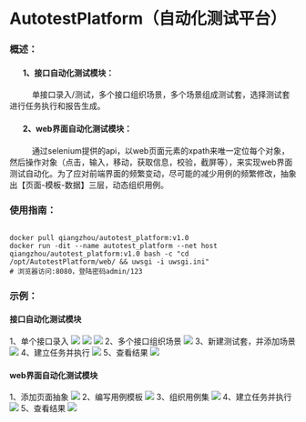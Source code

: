 # AutotestPlatform（自动化测试平台）
### 概述：
####        1、接口自动化测试模块：
            单接口录入/测试，多个接口组织场景，多个场景组成测试套，选择测试套进行任务执行和报告生成。
####         2、web界面自动化测试模块：
            通过selenium提供的api，以web页面元素的xpath来唯一定位每个对象，然后操作对象（点击，输入，移动，获取信息，校验，截屏等），来实现web界面测试自动化。为了应对前端界面的频繁变动，尽可能的减少用例的频繁修改，抽象出【页面-模板-数据】三层，动态组织用例。
        
        

### 使用指南：
<pre><code>
docker pull qiangzhou/autotest_platform:v1.0
docker run -dit --name autotest_platform --net host qiangzhou/autotest_platform:v1.0 bash -c "cd /opt/AutotestPlatform/web/ && uwsgi -i uwsgi.ini"
# 浏览器访问<ip>:8080，登陆密码admin/123
</pre></code>



### 示例：
#### 接口自动化测试模块
1、单个接口录入
![](https://github.com/qiangzhouf/AutotestPlatform/raw/master/doc/1.png)
![](https://github.com/qiangzhouf/AutotestPlatform/raw/master/doc/6.png)
![](https://github.com/qiangzhouf/AutotestPlatform/raw/master/doc/7.png)
2、多个接口组织场景
![](https://github.com/qiangzhouf/AutotestPlatform/raw/master/doc/2.png)
3、新建测试套，并添加场景
![](https://github.com/qiangzhouf/AutotestPlatform/raw/master/doc/3.png)
4、建立任务并执行
![](https://github.com/qiangzhouf/AutotestPlatform/raw/master/doc/4.png)
5、查看结果
![](https://github.com/qiangzhouf/AutotestPlatform/raw/master/doc/5.png)
#### web界面自动化测试模块
1、添加页面抽象
![](https://github.com/qiangzhouf/AutotestPlatform/raw/master/doc/11.png)
2、编写用例模板
![](https://github.com/qiangzhouf/AutotestPlatform/raw/master/doc/12.png)
3、组织用例集
![](https://github.com/qiangzhouf/AutotestPlatform/raw/master/doc/13.png)
4、建立任务并执行
![](https://github.com/qiangzhouf/AutotestPlatform/raw/master/doc/14.png)
5、查看结果
![](https://github.com/qiangzhouf/AutotestPlatform/raw/master/doc/15.png)

